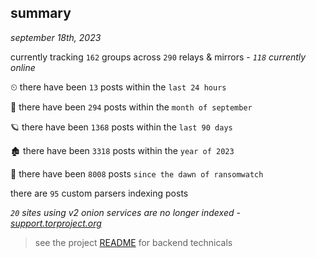 
## summary
_september 18th, 2023_

currently tracking `162` groups across `290` relays & mirrors - _`118` currently online_

⏲ there have been `13` posts within the `last 24 hours`

🦈 there have been `294` posts within the `month of september`

🪐 there have been `1368` posts within the `last 90 days`

🏚 there have been `3318` posts within the `year of 2023`

🦕 there have been `8008` posts `since the dawn of ransomwatch`

there are `95` custom parsers indexing posts

_`20` sites using v2 onion services are no longer indexed - [support.torproject.org](https://support.torproject.org/onionservices/v2-deprecation/)_

> see the project [README](https://github.com/joshhighet/ransomwatch#ransomwatch--) for backend technicals
